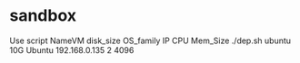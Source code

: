 # sandbox
Use
script  NameVM  disk_size OS_family     IP         CPU   Mem_Size
./dep.sh ubuntu     10G    Ubuntu   192.168.0.135    2    4096
